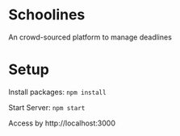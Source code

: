 # Schoolines
An crowd-sourced platform to manage deadlines

# Setup

Install packages: `npm install`

Start Server: `npm start`

Access by http://localhost:3000
